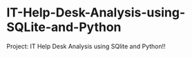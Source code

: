 # IT-Help-Desk-Analysis-using-SQLite-and-Python
Project: IT Help Desk Analysis using SQlite and Python!!
